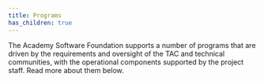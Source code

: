 ```yaml
---
title: Programs
has_children: true
---
```


The Academy Software Foundation supports a number of programs that are driven by the requirements and oversight of the TAC and technical communities, with the operational components supported by the project staff. Read more about them below.
